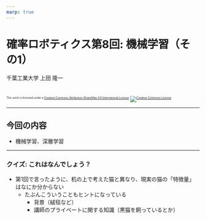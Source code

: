 ```yaml
---
marp: true
---
```


<!-- footer: 確率ロボティクス第8回 -->

# 確率ロボティクス第8回: 機械学習（その1）

千葉工業大学 上田 隆一

<br />

<p style="font-size:50%">
This work is licensed under a <a rel="license" href="http://creativecommons.org/licenses/by-sa/4.0/">Creative Commons Attribution-ShareAlike 4.0 International License</a>.
<a rel="license" href="http://creativecommons.org/licenses/by-sa/4.0/">
<img alt="Creative Commons License" style="border-width:0" src="https://i.creativecommons.org/l/by-sa/4.0/88x31.png" /></a>
</p>

---

<!-- paginate: true -->

## 今回の内容

- 機械学習、深層学習

---

### クイズ: これはなんでしょう？

- 第1回で言ったように、机の上で考えた猫と異なり、現実の猫の「特徴量」はなにか分からない
    - たぶんこういうこともヒントになっている
        - 背景（絨毯など）
        - 講師のプライベートに関する知識（黒猫を飼っているとか）
